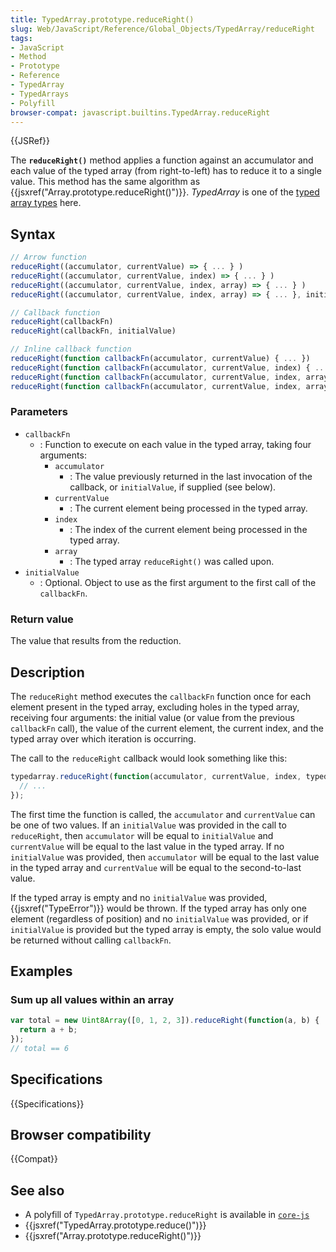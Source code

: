 ```yaml
---
title: TypedArray.prototype.reduceRight()
slug: Web/JavaScript/Reference/Global_Objects/TypedArray/reduceRight
tags:
- JavaScript
- Method
- Prototype
- Reference
- TypedArray
- TypedArrays
- Polyfill
browser-compat: javascript.builtins.TypedArray.reduceRight
---
```

{{JSRef}}

The **`reduceRight()`** method applies a function against an accumulator and
each value of the typed array (from right-to-left) has to reduce it to a single
value. This method has the same algorithm as
{{jsxref("Array.prototype.reduceRight()")}}. *TypedArray* is one of
the
[typed array types](/en-US/docs/Web/JavaScript/Reference/Global_Objects/TypedArray#TypedArray_objects)
here.

## Syntax

```js
// Arrow function
reduceRight((accumulator, currentValue) => { ... } )
reduceRight((accumulator, currentValue, index) => { ... } )
reduceRight((accumulator, currentValue, index, array) => { ... } )
reduceRight((accumulator, currentValue, index, array) => { ... }, initialValue)

// Callback function
reduceRight(callbackFn)
reduceRight(callbackFn, initialValue)

// Inline callback function
reduceRight(function callbackFn(accumulator, currentValue) { ... })
reduceRight(function callbackFn(accumulator, currentValue, index) { ... })
reduceRight(function callbackFn(accumulator, currentValue, index, array){ ... })
reduceRight(function callbackFn(accumulator, currentValue, index, array) { ... }, initialValue)
```

### Parameters

*   `callbackFn`
    *   : Function to execute on each value in the typed array, taking four
        arguments:
        *   `accumulator`
            *   : The value previously returned in the last invocation of the callback,
                or `initialValue`, if supplied (see below).
        *   `currentValue`
            *   : The current element being processed in the typed array.
        *   `index`
            *   : The index of the current element being processed in the typed array.
        *   `array`
            *   : The typed array `reduceRight()` was called upon.
*   `initialValue`
    *   : Optional. Object to use as the first argument to the first call of the
        `callbackFn`.

### Return value

The value that results from the reduction.

## Description

The `reduceRight` method executes the `callbackFn` function once for each
element present in the typed array, excluding holes in the typed array,
receiving four arguments: the initial value (or value from the previous
`callbackFn` call), the value of the current element, the current index, and the
typed array over which iteration is occurring.

The call to the `reduceRight` callback would look something like this:

```js
typedarray.reduceRight(function(accumulator, currentValue, index, typedarray) {
  // ...
});
```

The first time the function is called, the `accumulator` and `currentValue` can
be one of two values. If an `initialValue` was provided in the call to
`reduceRight`, then `accumulator` will be equal to `initialValue` and
`currentValue` will be equal to the last value in the typed array. If no
`initialValue` was provided, then `accumulator` will be equal to the last value
in the typed array and `currentValue` will be equal to the second-to-last value.

If the typed array is empty and no `initialValue` was provided,
{{jsxref("TypeError")}} would be thrown. If the typed array has only
one element (regardless of position) and no `initialValue` was provided, or if
`initialValue` is provided but the typed array is empty, the solo value would be
returned without calling `callbackFn`.

## Examples

### Sum up all values within an array

```js
var total = new Uint8Array([0, 1, 2, 3]).reduceRight(function(a, b) {
  return a + b;
});
// total == 6
```

## Specifications

{{Specifications}}

## Browser compatibility

{{Compat}}

## See also

*   A polyfill of `TypedArray.prototype.reduceRight` is available in
    [`core-js`](https://github.com/zloirock/core-js#ecmascript-typed-arrays)
*   {{jsxref("TypedArray.prototype.reduce()")}}
*   {{jsxref("Array.prototype.reduceRight()")}}
